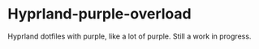 # Hyprland-purple-overload
Hyprland dotfiles with purple, like a lot of purple. Still a work in progress.
